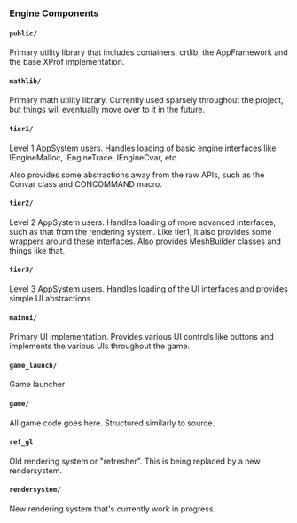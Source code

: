 ### Engine Components

#### `public/`

Primary utility library that includes containers, crtlib, the AppFramework and the base XProf implementation.

#### `mathlib/`

Primary math utility library. Currently used sparsely throughout the project, but things will eventually move over to it in the future.

#### `tier1/`

Level 1 AppSystem users. Handles loading of basic engine interfaces like IEngineMalloc, IEngineTrace, IEngineCvar, etc.

Also provides some abstractions away from the raw APIs, such as the Convar class and CONCOMMAND macro.

#### `tier2/`

Level 2 AppSystem users. Handles loading of more advanced interfaces, such as that from the rendering system. Like tier1, it also provides some wrappers 
around these interfaces. Also provides MeshBuilder classes and things like that.

#### `tier3/`

Level 3 AppSystem users. Handles loading of the UI interfaces and provides simple UI abstractions.

#### `mainui/`

Primary UI implementation. Provides various UI controls like buttons and implements the various UIs throughout the game. 

#### `game_launch/`

Game launcher

#### `game/`

All game code goes here. Structured similarly to source.

#### `ref_gl`

Old rendering system or "refresher". This is being replaced by a new rendersystem.

#### `rendersystem/`

New rendering system that's currently work in progress.